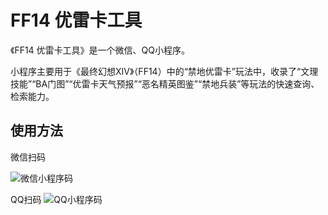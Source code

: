 # FF14 优雷卡工具
《FF14 优雷卡工具》是一个微信、QQ小程序。

小程序主要用于《最终幻想XIV》（FF14）中的“禁地优雷卡”玩法中，收录了“文理技能”“BA门图”“优雷卡天气预报”“恶名精英图鉴”“禁地兵装”等玩法的快速查询、检索能力。

## 使用方法

微信扫码

![微信小程序码](https://static.arinsinfinity.com/ffxiv/miniprogram/ff14ulk_wx.jpg)

QQ扫码
![QQ小程序码](https://static.arinsinfinity.com/ffxiv/miniprogram/ff14ulk_qq.png)